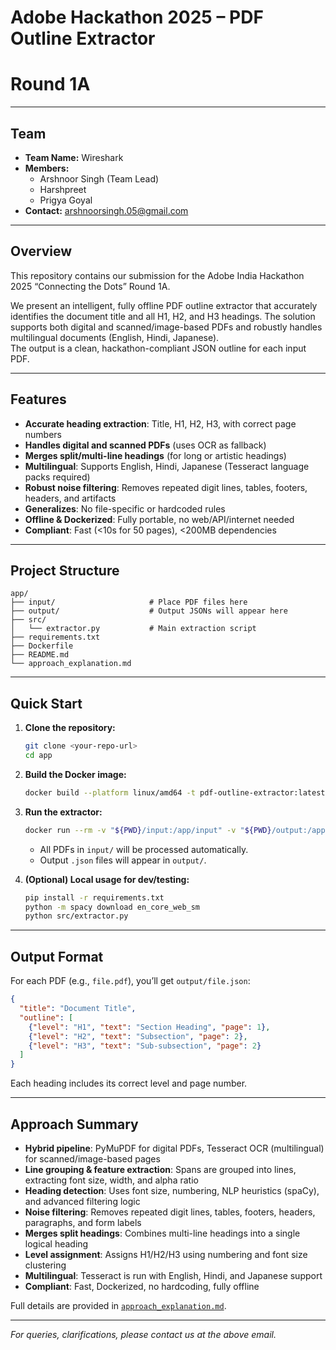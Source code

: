 
# Adobe Hackathon 2025 – PDF Outline Extractor
# Round 1A

---

## Team

- **Team Name:** Wireshark
- **Members:**
    - Arshnoor Singh (Team Lead)
    - Harshpreet
    - Prigya Goyal
- **Contact:** arshnoorsingh.05@gmail.com

---

## Overview

This repository contains our submission for the Adobe India Hackathon 2025 “Connecting the Dots” Round 1A.

We present an intelligent, fully offline PDF outline extractor that accurately identifies the document title and all H1, H2, and H3 headings. The solution supports both digital and scanned/image-based PDFs and robustly handles multilingual documents (English, Hindi, Japanese).  
The output is a clean, hackathon-compliant JSON outline for each input PDF.

---

## Features

- **Accurate heading extraction**: Title, H1, H2, H3, with correct page numbers
- **Handles digital and scanned PDFs** (uses OCR as fallback)
- **Merges split/multi-line headings** (for long or artistic headings)
- **Multilingual**: Supports English, Hindi, Japanese (Tesseract language packs required)
- **Robust noise filtering**: Removes repeated digit lines, tables, footers, headers, and artifacts
- **Generalizes**: No file-specific or hardcoded rules
- **Offline & Dockerized**: Fully portable, no web/API/internet needed
- **Compliant**: Fast (<10s for 50 pages), <200MB dependencies

---

## Project Structure

```
app/
├── input/                     # Place PDF files here
├── output/                    # Output JSONs will appear here
├── src/
│   └── extractor.py           # Main extraction script
├── requirements.txt
├── Dockerfile
├── README.md
└── approach_explanation.md
```

---

## Quick Start

1. **Clone the repository:**
   ```sh
   git clone <your-repo-url>
   cd app
   ```

2. **Build the Docker image:**
   ```sh
   docker build --platform linux/amd64 -t pdf-outline-extractor:latest .
   ```

3. **Run the extractor:**
   ```sh
   docker run --rm -v "${PWD}/input:/app/input" -v "${PWD}/output:/app/output" --network none pdf-outline-extractor:latest
   ```

   - All PDFs in `input/` will be processed automatically.
   - Output `.json` files will appear in `output/`.

4. **(Optional) Local usage for dev/testing:**
   ```sh
   pip install -r requirements.txt
   python -m spacy download en_core_web_sm
   python src/extractor.py
   ```

---

## Output Format

For each PDF (e.g., `file.pdf`), you’ll get `output/file.json`:

```json
{
  "title": "Document Title",
  "outline": [
    {"level": "H1", "text": "Section Heading", "page": 1},
    {"level": "H2", "text": "Subsection", "page": 2},
    {"level": "H3", "text": "Sub-subsection", "page": 2}
  ]
}
```
Each heading includes its correct level and page number.

---

## Approach Summary

- **Hybrid pipeline**: PyMuPDF for digital PDFs, Tesseract OCR (multilingual) for scanned/image-based pages
- **Line grouping & feature extraction**: Spans are grouped into lines, extracting font size, width, and alpha ratio
- **Heading detection**: Uses font size, numbering, NLP heuristics (spaCy), and advanced filtering logic
- **Noise filtering**: Removes repeated digit lines, tables, footers, headers, paragraphs, and form labels
- **Merges split headings**: Combines multi-line headings into a single logical heading
- **Level assignment**: Assigns H1/H2/H3 using numbering and font size clustering
- **Multilingual**: Tesseract is run with English, Hindi, and Japanese support
- **Compliant**: Fast, Dockerized, no hardcoding, fully offline

Full details are provided in [`approach_explanation.md`](./approach_explanation.md).

---

*For queries, clarifications, please contact us at the above email.*